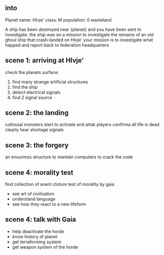 ## into
Planet name: HIvje'
class: M
population: 0 
wasteland

A ship has been destroyed near {planet} and you have been sent to investigate.
the ship was on a mission to investigate the remains of an old ghoul ship that crash-landed on HIvje'
your mission is to investigate what happed and report back to federation headquarters
## scene 1: arriving at HIvje'
check the planets surface:
1. find many strange artificial structures
2. find the ship
3. detect electrical signals
4. find 2 signal source
## scene 2: the landing
collossal monsters start to activate and attak players
confirma all life is dead
clearly hear shortage signals 
## scene 3: the forgery
an enourmos structure to mantain computers to crack the code
## scene 4: morality test
find collection of anent cloture
test of morality by gaia
- see art of civilisation
- understand language
- see how they react to a new lifeform
## scene 4: talk with Gaia
- help deactivate the horde
- know history of planet
- get terraforming system
- get weapon system of the horde

